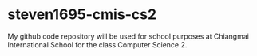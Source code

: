# steven1695-cmis-cs2
My github code repository will be used for school purposes at Chiangmai International School for the class Computer Science 2.
